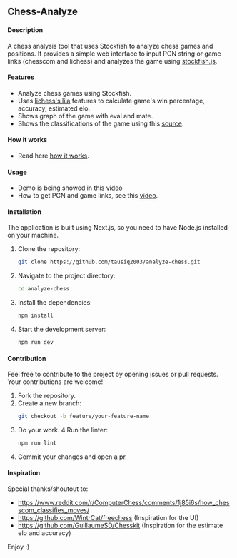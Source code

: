 ## Chess-Analyze

#### Description
A chess analysis tool that uses Stockfish to analyze chess games and positions. It provides a simple web interface to input PGN string or game links (chesscom and lichess) and analyzes the game using [stockfish.js](https://github.com/nmrugg/stockfish.js). 

#### Features
- Analyze chess games using Stockfish.
- Uses [lichess's lila](https://github.com/lichess-org/lila) features to calculate game's win percentage, accuracy, estimated elo.
- Shows graph of the game with eval and mate.
- Shows the classifications of the game using this [source](https://support.chess.com/en/articles/8572705-how-are-moves-classified-what-is-a-blunder-or-brilliant-etc).

#### How it works
- Read here [how it works](https://publish.tausiqsama.me/arch/chess-analyze).

#### Usage
- Demo is being showed in this [video](https://www.youtube.com/watch?v=P0t1GLgNMKk)
- How to get PGN and game links, see this [video](https://www.youtube.com/watch?v=DDkTX70ERSA).

#### Installation

The application is built using Next.js, so you need to have Node.js installed on your machine.

1. Clone the repository:
   ```bash
   git clone https://github.com/tausiq2003/analyze-chess.git
   ```
2. Navigate to the project directory:
   ```bash
   cd analyze-chess
   ```
3. Install the dependencies:
   ```bash
   npm install
   ```
4. Start the development server:
   ```bash
   npm run dev
   ```
#### Contribution
Feel free to contribute to the project by opening issues or pull requests. Your contributions are welcome!
1. Fork the repository.
2. Create a new branch:
   ```bash
   git checkout -b feature/your-feature-name
   ```
3. Do your work.
4.Run the linter:
    ```bash
    npm run lint
    ```
5. Commit your changes and open a pr.

#### Inspiration
Special thanks/shoutout to: 
- https://www.reddit.com/r/ComputerChess/comments/1j85i6s/how_chesscom_classifies_moves/
- https://github.com/WintrCat/freechess (Inspiration for the UI)
- https://github.com/GuillaumeSD/Chesskit (Inspiration for the estimate elo and accuracy)

Enjoy :)
